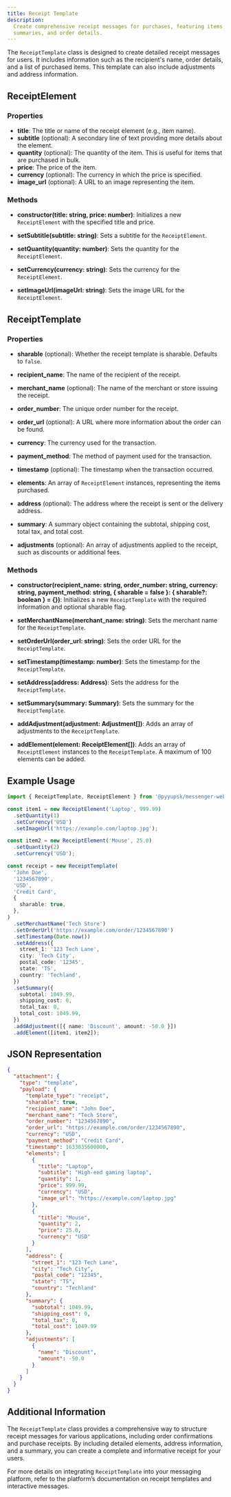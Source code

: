 ```yaml
---
title: Receipt Template
description:
  Create comprehensive receipt messages for purchases, featuring items,
  summaries, and order details.
---
```


The `ReceiptTemplate` class is designed to create detailed receipt messages for
users. It includes information such as the recipient's name, order details, and
a list of purchased items. This template can also include adjustments and
address information.

## ReceiptElement

### Properties

- **title**: The title or name of the receipt element (e.g., item name).
- **subtitle** (optional): A secondary line of text providing more details about
  the element.
- **quantity** (optional): The quantity of the item. This is useful for items
  that are purchased in bulk.
- **price**: The price of the item.
- **currency** (optional): The currency in which the price is specified.
- **image_url** (optional): A URL to an image representing the item.

### Methods

- **constructor(title: string, price: number)**: Initializes a new
  `ReceiptElement` with the specified title and price.

- **setSubtitle(subtitle: string)**: Sets a subtitle for the `ReceiptElement`.

- **setQuantity(quantity: number)**: Sets the quantity for the `ReceiptElement`.

- **setCurrency(currency: string)**: Sets the currency for the `ReceiptElement`.

- **setImageUrl(imageUrl: string)**: Sets the image URL for the
  `ReceiptElement`.

## ReceiptTemplate

### Properties

- **sharable** (optional): Whether the receipt template is sharable. Defaults to
  `false`.

- **recipient_name**: The name of the recipient of the receipt.

- **merchant_name** (optional): The name of the merchant or store issuing the
  receipt.

- **order_number**: The unique order number for the receipt.

- **order_url** (optional): A URL where more information about the order can be
  found.

- **currency**: The currency used for the transaction.

- **payment_method**: The method of payment used for the transaction.

- **timestamp** (optional): The timestamp when the transaction occurred.

- **elements**: An array of `ReceiptElement` instances, representing the items
  purchased.

- **address** (optional): The address where the receipt is sent or the delivery
  address.

- **summary**: A summary object containing the subtotal, shipping cost, total
  tax, and total cost.

- **adjustments** (optional): An array of adjustments applied to the receipt,
  such as discounts or additional fees.

### Methods

- **constructor(recipient_name: string, order_number: string, currency: string,
  payment_method: string, { sharable = false }: { sharable?: boolean } = {})**:
  Initializes a new `ReceiptTemplate` with the required information and optional
  sharable flag.

- **setMerchantName(merchant_name: string)**: Sets the merchant name for the
  `ReceiptTemplate`.

- **setOrderUrl(order_url: string)**: Sets the order URL for the
  `ReceiptTemplate`.

- **setTimestamp(timestamp: number)**: Sets the timestamp for the
  `ReceiptTemplate`.

- **setAddress(address: Address)**: Sets the address for the `ReceiptTemplate`.

- **setSummary(summary: Summary)**: Sets the summary for the `ReceiptTemplate`.

- **addAdjustment(adjustment: Adjustment[])**: Adds an array of adjustments to
  the `ReceiptTemplate`.

- **addElement(element: ReceiptElement[])**: Adds an array of `ReceiptElement`
  instances to the `ReceiptTemplate`. A maximum of 100 elements can be added.

## Example Usage

```typescript
import { ReceiptTemplate, ReceiptElement } from '@pyyupsk/messenger-webhooks';

const item1 = new ReceiptElement('Laptop', 999.99)
  .setQuantity(1)
  .setCurrency('USD')
  .setImageUrl('https://example.com/laptop.jpg');

const item2 = new ReceiptElement('Mouse', 25.0)
  .setQuantity(2)
  .setCurrency('USD');

const receipt = new ReceiptTemplate(
  'John Doe',
  '1234567890',
  'USD',
  'Credit Card',
  {
    sharable: true,
  },
)
  .setMerchantName('Tech Store')
  .setOrderUrl('https://example.com/order/1234567890')
  .setTimestamp(Date.now())
  .setAddress({
    street_1: '123 Tech Lane',
    city: 'Tech City',
    postal_code: '12345',
    state: 'TS',
    country: 'Techland',
  })
  .setSummary({
    subtotal: 1049.99,
    shipping_cost: 0,
    total_tax: 0,
    total_cost: 1049.99,
  })
  .addAdjustment([{ name: 'Discount', amount: -50.0 }])
  .addElement([item1, item2]);
```

## JSON Representation

```json
{
  "attachment": {
    "type": "template",
    "payload": {
      "template_type": "receipt",
      "sharable": true,
      "recipient_name": "John Doe",
      "merchant_name": "Tech Store",
      "order_number": "1234567890",
      "order_url": "https://example.com/order/1234567890",
      "currency": "USD",
      "payment_method": "Credit Card",
      "timestamp": 1633035600000,
      "elements": [
        {
          "title": "Laptop",
          "subtitle": "High-end gaming laptop",
          "quantity": 1,
          "price": 999.99,
          "currency": "USD",
          "image_url": "https://example.com/laptop.jpg"
        },
        {
          "title": "Mouse",
          "quantity": 2,
          "price": 25.0,
          "currency": "USD"
        }
      ],
      "address": {
        "street_1": "123 Tech Lane",
        "city": "Tech City",
        "postal_code": "12345",
        "state": "TS",
        "country": "Techland"
      },
      "summary": {
        "subtotal": 1049.99,
        "shipping_cost": 0,
        "total_tax": 0,
        "total_cost": 1049.99
      },
      "adjustments": [
        {
          "name": "Discount",
          "amount": -50.0
        }
      ]
    }
  }
}
```

## Additional Information

The `ReceiptTemplate` class provides a comprehensive way to structure receipt
messages for various applications, including order confirmations and purchase
receipts. By including detailed elements, address information, and a summary,
you can create a complete and informative receipt for your users.

For more details on integrating `ReceiptTemplate` into your messaging platform,
refer to the platform’s documentation on receipt templates and interactive
messages.
